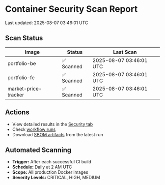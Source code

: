 # Container Security Scan Report

Last updated: 2025-08-07 03:46:01 UTC

## Scan Status

| Image | Status | Last Scan |
|-------|--------|-----------|
| portfolio-be | ✅ Scanned | 2025-08-07 03:46:01 UTC |
| portfolio-fe | ✅ Scanned | 2025-08-07 03:46:01 UTC |
| market-price-tracker | ✅ Scanned | 2025-08-07 03:46:01 UTC |

## Actions

- View detailed results in the [Security tab](https://github.com/ktenman/portfolio/security/code-scanning)
- Check [workflow runs](https://github.com/ktenman/portfolio/actions/workflows/trivy-scan.yml)
- Download [SBOM artifacts](https://github.com/ktenman/portfolio/actions/workflows/trivy-scan.yml) from the latest run

## Automated Scanning

- **Trigger:** After each successful CI build
- **Schedule:** Daily at 2 AM UTC
- **Scope:** All production Docker images
- **Severity Levels:** CRITICAL, HIGH, MEDIUM

